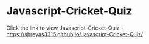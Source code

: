 # Javascript-Cricket-Quiz
Click the link to view Javascript-Cricket-Quiz - 
https://shreyas3315.github.io/Javascript-Cricket-Quiz/

